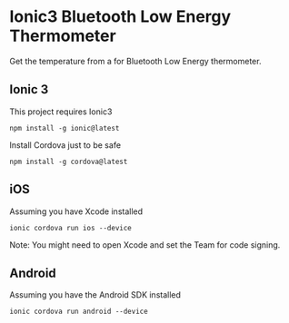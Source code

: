 # Ionic3 Bluetooth Low Energy Thermometer

Get the temperature from a for Bluetooth Low Energy thermometer.

## Ionic 3

This project requires Ionic3

    npm install -g ionic@latest

Install Cordova just to be safe

    npm install -g cordova@latest

## iOS

Assuming you have Xcode installed

    ionic cordova run ios --device

Note: You might need to open Xcode and set the Team for code signing.

## Android

Assuming you have the Android SDK installed

    ionic cordova run android --device

